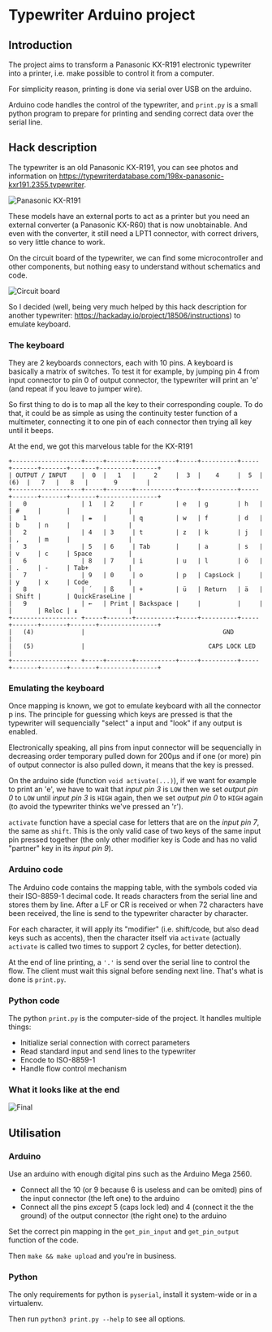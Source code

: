 # Typewriter Arduino project

## Introduction

The project aims to transform a Panasonic KX-R191 electronic typewriter into a
printer, i.e.  make possible to control it from a computer.

For simplicity reason, printing is done via serial over USB on the arduino.

Arduino code handles the control of the typewriter, and `print.py` is a small
python program to prepare for printing and sending correct data over the serial
line.

## Hack description

The typewriter is an old Panasonic KX-R191, you can see photos and information
on https://typewriterdatabase.com/198x-panasonic-kxr191.2355.typewriter.

![Panasonic
KX-R191](https://typewriterdatabase.com/img/gPanasonic%20_2355_1396525836.jpg)

These models have an external ports to act as a printer but you need an
external converter (a Panasonic KX-R60) that is now unobtainable. And even with
the converter, it still need a LPT1 connector, with correct drivers, so very
little chance to work.

On the circuit board of the typewriter, we can find some microcontroller and
other components, but nothing easy to understand without schematics and code. 

![Circuit board](images/circuit-board.jpg)

So I decided (well, being very much helped by this hack description for another
typewriter: https://hackaday.io/project/18506/instructions) to emulate
keyboard.

### The keyboard

They are 2 keyboards connectors, each with 10 pins. A keyboard is basically a
matrix of switches. To test it for example, by jumping pin 4 from input
connector to pin 0 of output connector, the typewriter will print an 'e' (and
repeat if you leave to jumper wire).

So first thing to do is to map all the key to their corresponding couple.
To do that, it could be as simple as using the continuity tester function of a
multimeter, connecting it to one pin of each connector then trying all key
until it beeps.

At the end, we got this marvelous table for the KX-R191

```
+-------------------+-----+-------+-----------+-----+----------+-----+-------+-------+-------+----------------+
| OUTPUT / INPUT    |  0  |   1   |     2     |  3  |    4     |  5  |  (6)  |   7   |   8   |       9        |
+-------------------+-----+-------+-----------+-----+----------+-----+-------+-------+-------+----------------+
|   0               | 1   | 2     | r         | e   | g        | h   |       | #     |       |                |
|   1               | ⇼   |       | q         | w   | f        | d   |       | b     | n     |                |
|   2               | 4   | 3     | t         | z   | k        | j   |       | ,     | m     |                |
|   3               | 5   | 6     | Tab       |     | a        | s   |       | v     | c     | Space          |
|   6               | 8   | 7     | i         | u   | l        | ö   |       | .     | -     | Tab+           |
|   7               | 9   | 0     | o         | p   | CapsLock |     |       | y     | x     | Code           |
|   8               | ´   | ß     | +         | ü   | Return   | ä   |       | Shift |       | QuickEraseLine |
|   9               | ←   | Print | Backspace |     |          |     |       |       | Reloc | ↨              |
+------------------ +-----+-------+-----------+-----+----------+-----+-------+-------+-------+----------------+
|   (4)             |                                      GND                                                |
|   (5)             |                                  CAPS LOCK LED                                          |
+------------------ +-----+-------+-----------+-----+----------+-----+-------+-------+-------+----------------+
```

### Emulating the keyboard

Once mapping is known, we got to emulate keyboard with all the connector p  ins.
The principle for guessing which keys are pressed is that the typewriter will
sequencially "select" a input and "look" if any output is enabled.

Electronically speaking, all pins from input connector will be sequencially in
decreasing order temporary pulled down for 200µs and if one (or more) pin of
output connector is also pulled down, it means that the key is pressed. 

On the arduino side (function `void activate(...)`), if we want for example
to print an 'e', we have to wait that *input pin 3* is `LOW`
then we set *output pin 0* to `LOW` until *input pin 3* is `HIGH`
again, then we set *output pin 0* to `HIGH` again (to avoid the typewriter 
thinks we've pressed an 'r').

`activate` function have a special case for letters that are on the *input pin 7*,
the same as `shift`. This is the only valid case of two keys of the same input pin pressed
together (the only other modifier key is Code and has no valid "partner" key in
its *input pin 9*).

### Arduino code

The Arduino code contains the mapping table, with the symbols coded via their
ISO-8859-1 decimal code. It reads characters from the serial line and stores
them by line. After a LF or CR is received or when 72 characters have been
received, the line is send to the typewriter character by character.

For each character, it will apply its "modifier" (i.e. shift/code, but also
dead keys such as accents), then the character itself via `activate` (actually
`activate` is called two times to support 2 cycles, for better detection).

At the end of line printing, a `'.'` is send over the serial line to control
the flow. The client must wait this signal before sending next line. That's
what is done is ``print.py``.

### Python code

The python `print.py` is the computer-side of the project. It handles multiple
things:
 
- Initialize serial connection with correct parameters
- Read standard input and send lines to the typewriter
- Encode to ISO-8859-1
- Handle flow control mechanism

### What it looks like at the end

![Final](images/final.jpg)

## Utilisation

### Arduino

Use an arduino with enough digital pins such as the Arduino Mega 2560. 

- Connect all the 10 (or 9 because 6 is useless and can be omited) pins 
  of the input connector (the left one) to the arduino
- Connect all the pins *except* 5 (caps lock led) and 4 (connect it the the
  ground) of the output connector (the right one) to the arduino

Set the correct pin mapping in the `get_pin_input` and `get_pin_output` function of
the code.

Then `make && make upload` and you're in business.

### Python

The only requirements for python is `pyserial`, install it system-wide or in a
virtualenv.

Then run `python3 print.py --help` to see all options.
